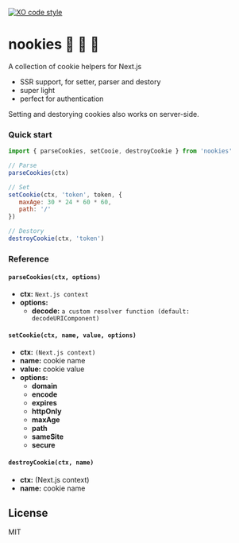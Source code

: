 [![XO code style](https://img.shields.io/badge/code_style-XO-5ed9c7.svg)](https://github.com/sindresorhus/xo)

# nookies :cookie: :cookie: :cookie:
A collection of cookie helpers for Next.js

 - SSR support, for setter, parser and destory
 - super light
 - perfect for authentication

Setting and destorying cookies also works on server-side.

### Quick start
```js
import { parseCookies, setCooie, destroyCookie } from 'nookies' 

// Parse
parseCookies(ctx)

// Set
setCookie(ctx, 'token', token, {
   maxAge: 30 * 24 * 60 * 60,
   path: '/'
})

// Destory
destroyCookie(ctx, 'token')
```

### Reference
#### `parseCookies(ctx, options)`
 - __ctx:__ `Next.js context`
 - __options:__
   - __decode:__ `a custom resolver function (default: decodeURIComponent)`

#### `setCookie(ctx, name, value, options)`
 - __ctx:__ `(Next.js context)`
 - __name:__ cookie name
 - __value:__ cookie value
 - __options:__ 
   - __domain__
   - __encode__
   - __expires__
   - __httpOnly__
   - __maxAge__
   - __path__
   - __sameSite__
   - __secure__

#### `destroyCookie(ctx, name)`
 - __ctx:__ (Next.js context)
 - __name:__ cookie name

## License
MIT

